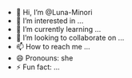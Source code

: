 - 👋 Hi, I’m @Luna-Minori
- 👀 I’m interested in ...
- 🌱 I’m currently learning ...
- 💞️ I’m looking to collaborate on ...
- 📫 How to reach me ...
- 😄 Pronouns: she
- ⚡ Fun fact: ...

<!---
Luna-Minori/Luna-Minori is a ✨ special ✨ repository because its `README.md` (this file) appears on your GitHub profile.
You can click the Preview link to take a look at your changes.
--->
